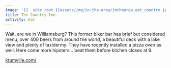 ```yaml
---
image: '{{ _site_root }}assets/img/in-the-area/inthearea_eat_country.jpg'
title: The Country Inn
activity: Eat
---
```

<p>Wait, are we in Williamsburg? This former biker bar has brief but considered menu, over 400 beers from around the world, a beautiful deck with a lake view and plenty of taxidermy. They have recently installed a pizza oven as well. Here come more hipsters&hellip; beat them before kitchen closes at 9.</p><p><a href="http://krumville.com/" target="_blank">krumville.com/</a></p>